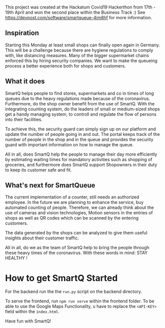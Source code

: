 This project was created at the Hackatum Covid19 Hackerthon from 17th - 19th April and won the second place within the Business Track :) See https://devpost.com/software/smartqueue-4im8hf for more information.

## Inspiration
Starting this Monday at least small shops can finally open again in Germany. This will be a challenge because there are hygiene regulations to comply with, like distancing measures. 
Many of the bigger supermarket chains enforced this by hiring security companies. We want to make the queueing process a better experience both for shops and customers.

## What it does
SmartQ helps people to find stores, supermarkets and co in times of long queues due to the heavy regulations made because of the coronavirus. Furthermore, do the shop owner benefit from the use of SmartQ. With the integrating counting system, do the leaders of small or medium-sized shops get a handy managing system, to controll and regulate the flow of persons into their facilities. 

To achieve this, the security guard can simply sign up on our platform and update the number of people going in and out. The portal keeps track of the number of people in the shop and in the queue and provides the security guard with important information on how to manage the queue.

All in all, does SmartQ help the people to manage their day more efficiently by estimating waiting times for mandatory activities such as shopping of groceries, and furthermore does SmartQ support Shopowners in their duty to keep its customer safe and fit.  

## What's next for SmartQueue
The current implementation of a counter, still needs an authorized employee. In the future we are planning to enhance the service, buy automated counting of people. Therefore, we can already think about the use of cameras and vision technologies, Motion sensors in the entries of shops as well as QR codes which can be scanned by the entering customers.

The data generated by the shops can be analyzed to give them useful insights about their customer traffic.


All in all, do we as the team of SmartQ help to bring the people through these heavy times of the coronavirus. With these words in mind: STAY HEALTHY !  

# How to get SmartQ Started
For the backend run the the `run.py` script on the backend directory.

To serve the frontend, run `npm run serve` within the frontend folder. To be able to use the Google Maps Functionality, u have to replace the `<API-KEY>` field within the `ìndex.html`.

Have fun with SmartQ!
